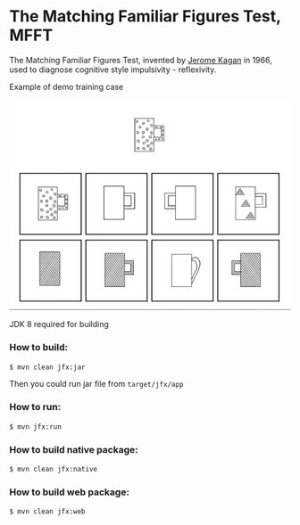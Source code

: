 The Matching Familiar Figures Test, MFFT
=============

The Matching Familiar Figures Test, invented by [Jerome Kagan] in 1966, used to diagnose cognitive style impulsivity - reflexivity.

Example of demo training case

![alt text][demo]

JDK 8 required for building

### How to build:

```sh
$ mvn clean jfx:jar
```

Then you could run jar file from `target/jfx/app`

### How to run:

```sh
$ mvn jfx:run
```

### How to build native package:

```sh
$ mvn clean jfx:native
```

### How to build web package:

```sh
$ mvn clean jfx:web
```

[demo]: https://github.com/MysterionRise/kagan-figures/blob/master/src/main/resources/compare/DemoFullImage.png?raw=true "Demo"
[Jerome Kagan]:  http://en.wikipedia.org/wiki/Jerome_Kagan

